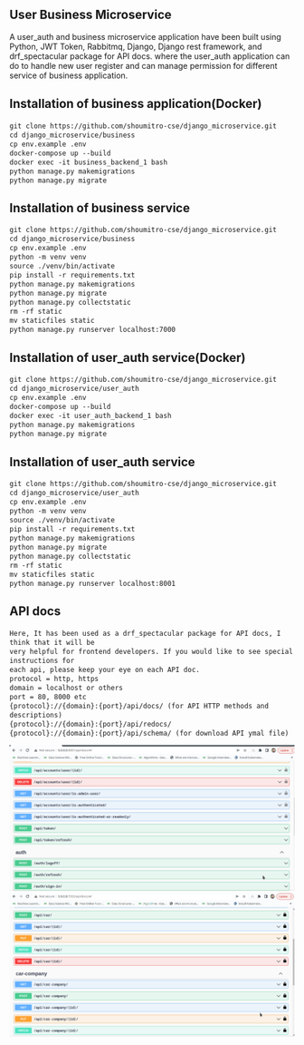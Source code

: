## User Business Microservice
A user_auth and business microservice application have been built using Python, JWT Token, 
Rabbitmq, Django, Django rest framework, and drf_spectacular package for API docs. 
where the user_auth application can do to handle new user register and can manage 
permission for different service of business application.


## Installation of business application(Docker)
```
git clone https://github.com/shoumitro-cse/django_microservice.git
cd django_microservice/business
cp env.example .env
docker-compose up --build
docker exec -it business_backend_1 bash
python manage.py makemigrations
python manage.py migrate
```

## Installation of business service
```
git clone https://github.com/shoumitro-cse/django_microservice.git
cd django_microservice/business
cp env.example .env
python -m venv venv
source ./venv/bin/activate
pip install -r requirements.txt
python manage.py makemigrations
python manage.py migrate
python manage.py collectstatic
rm -rf static
mv staticfiles static
python manage.py runserver localhost:7000
```

## Installation of user_auth service(Docker)
```
git clone https://github.com/shoumitro-cse/django_microservice.git
cd django_microservice/user_auth
cp env.example .env
docker-compose up --build
docker exec -it user_auth_backend_1 bash
python manage.py makemigrations
python manage.py migrate
```

## Installation of user_auth service
```
git clone https://github.com/shoumitro-cse/django_microservice.git
cd django_microservice/user_auth
cp env.example .env
python -m venv venv
source ./venv/bin/activate
pip install -r requirements.txt
python manage.py makemigrations
python manage.py migrate
python manage.py collectstatic
rm -rf static
mv staticfiles static
python manage.py runserver localhost:8001
```

## API docs

```
Here, It has been used as a drf_spectacular package for API docs, I think that it will be 
very helpful for frontend developers. If you would like to see special instructions for 
each api, please keep your eye on each API doc.
protocol = http, https
domain = localhost or others
port = 80, 8000 etc
{protocol}://{domain}:{port}/api/docs/ (for API HTTP methods and descriptions)
{protocol}://{domain}:{port}/api/redocs/
{protocol}://{domain}:{port}/api/schema/ (for download API ymal file)
```

![](https://github.com/shoumitro-cse/django_microservice/blob/main/docs/user_auth.png)
![](https://github.com/shoumitro-cse/django_microservice/blob/main/docs/business.png)


